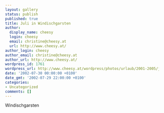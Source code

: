 ```yaml
---
layout: gallery
status: publish
published: true
title: Juli in Windischgarsten
author:
  display_name: cheesy
  login: cheesy
  email: christine@cheesy.at
  url: http://www.cheesy.at/
author_login: cheesy
author_email: christine@cheesy.at
author_url: http://www.cheesy.at/
wordpress_id: 1761
wordpress_url: http://www.cheesy.at/wordpress/photos/urlaub/2001-2005/juli-in-windischgarsten/
date: '2002-07-30 00:00:00 +0100'
date_gmt: '2002-07-29 22:00:00 +0100'
categories:
- Uncategorized
comments: []
---
```

Windischgarsten
